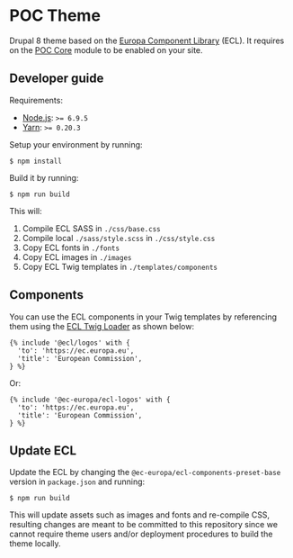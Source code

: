 # POC Theme

Drupal 8 theme based on the [Europa Component Library](https://github.com/ec-europa/europa-component-library) (ECL).
It requires on the [POC Core](https://github.com/ec-europa/poc_core) module to be enabled on your site.

## Developer guide

Requirements:

- [Node.js](https://nodejs.org/en/): `>= 6.9.5`
- [Yarn](https://yarnpkg.com/en/): `>= 0.20.3`

Setup your environment by running:
 
```
$ npm install
```

Build it by running:

```
$ npm run build
```

This will:

1. Compile ECL SASS in `./css/base.css` 
2. Compile local `./sass/style.scss` in `./css/style.css`
3. Copy ECL fonts in `./fonts`
4. Copy ECL images in `./images`
5. Copy ECL Twig templates in `./templates/components`

## Components 

You can use the ECL components in your Twig templates by referencing them using the [ECL Twig Loader](https://github.com/ec-europa/ecl-twig-loader)
as shown below:

```twig
{% include '@ecl/logos' with {
  'to': 'https://ec.europa.eu',
  'title': 'European Commission',
} %}
```

Or:

```twig
{% include '@ec-europa/ecl-logos' with {
  'to': 'https://ec.europa.eu',
  'title': 'European Commission',
} %}
```

## Update ECL

Update the ECL by changing the `@ec-europa/ecl-components-preset-base` version in `package.json` and running:

```
$ npm run build
```

This will update assets such as images and fonts and re-compile CSS, resulting changes are meant to be committed to this
repository since we cannot require theme users and/or deployment procedures to build the theme locally.
